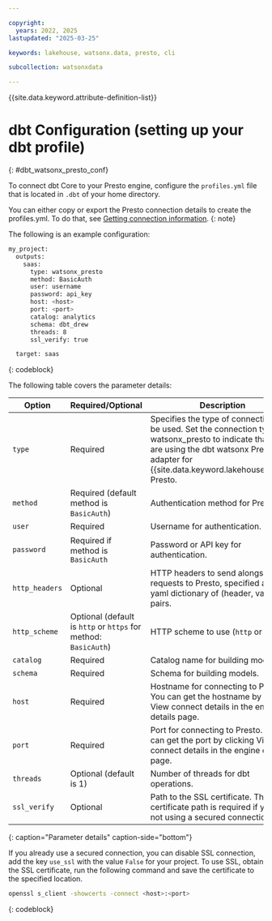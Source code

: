 ```yaml
---

copyright:
  years: 2022, 2025
lastupdated: "2025-03-25"

keywords: lakehouse, watsonx.data, presto, cli

subcollection: watsonxdata

---
```


{{site.data.keyword.attribute-definition-list}}

# dbt Configuration (setting up your dbt profile)
{: #dbt_watsonx_presto_conf}

To connect dbt Core to your Presto engine, configure the `profiles.yml` file that is located in `.dbt` of your home directory.

You can either copy or export the Presto connection details to create the profiles.yml. To do that, see [Getting connection information]({{site.data.keyword.ref-get_connection-link}}).
{: note}

The following is an example configuration:

```bash
my_project:
  outputs:
    saas:
      type: watsonx_presto
      method: BasicAuth
      user: username
      password: api_key
      host: <host>
      port: <port>
      catalog: analytics
      schema: dbt_drew
      threads: 8
      ssl_verify: true

  target: saas
```
{: codeblock}


The following table covers the parameter details:

| Option | Required/Optional | Description | Example |
| ------ | ----------------- | ----------- | ------- |
| `type`| Required| Specifies the type of connection to be used. Set the connection type to watsonx_presto to indicate that you are using the dbt watsonx Presto adapter for {{site.data.keyword.lakehouse_short}} Presto.| `watsonx_presto` |
| `method` | Required (default method is `BasicAuth`) | Authentication method for Presto. | `BasicAuth` |
| `user` | Required | Username for authentication. | drew |
| `password` | Required if method is `BasicAuth` | Password or API key for authentication. | None or alphanumeric (abc123) |
| `http_headers` | Optional | HTTP headers to send alongside requests to Presto, specified as a yaml dictionary of (header, value) pairs. | X-Presto-Routing-Group: my-cluster |
| `http_scheme` | Optional (default is `http` or `https` for method: `BasicAuth`) | HTTP scheme to use (`http` or `https`). | `https` or `http` |
| `catalog` | Required | Catalog name for building models. | Analytics |
| `schema` | Required | Schema for building models. | dbt_drew |
| `host` | Required | Hostname for connecting to Presto. You can get the hostname by clicking View connect details in the engine details page.  | 127.0.0.1 |
| `port` | Required | Port for connecting to Presto. You can get the port by clicking View connect details in the engine details page.  | 8080 |
| `threads` | Optional (default is 1) | Number of threads for dbt operations. | 8 |
| `ssl_verify` | Optional | Path to the SSL certificate. The SSL certificate path is required if you are not using a secured connection. | `path/to/certificate` |
{: caption="Parameter details" caption-side="bottom"}

If you already use a secured connection, you can disable SSL connection, add the key `use_ssl` with the value `False` for your project.
To use SSL, obtain the SSL certificate, run the following command and save the certificate to the specified location.

```bash
openssl s_client -showcerts -connect <host>:<port>
```
{: codeblock}
